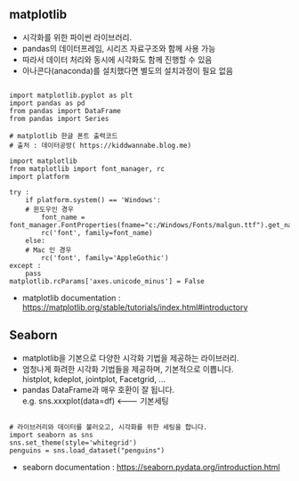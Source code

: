 ## matplotlib
- 시각화를 위한 파이썬 라이브러리.
- pandas의 데이터프레임, 시리즈 자료구조와 함께 사용 가능
- 따라서 데이터 처리와 동시에 시각화도 함께 진행할 수 있음
- 아나콘다(anaconda)를 설치했다면 별도의 설치과정이 필요 없음

<pre><code>
import matplotlib.pyplot as plt
import pandas as pd
from pandas import DataFrame
from pandas import Series

# matplotlib 한글 폰트 출력코드
# 출처 : 데이터공방( https://kiddwannabe.blog.me)

import matplotlib
from matplotlib import font_manager, rc
import platform

try : 
    if platform.system() == 'Windows':
    # 윈도우인 경우
        font_name = font_manager.FontProperties(fname="c:/Windows/Fonts/malgun.ttf").get_name()
        rc('font', family=font_name)
    else:    
    # Mac 인 경우
        rc('font', family='AppleGothic')
except : 
    pass
matplotlib.rcParams['axes.unicode_minus'] = False   
</code></pre>
- matplotlib documentation : https://matplotlib.org/stable/tutorials/index.html#introductory


## Seaborn
- matplotlib을 기본으로 다양한 시각화 기법을 제공하는 라이브러리.
- 엄청나게 화려한 시각화 기법들을 제공하며, 기본적으로 이쁩니다.  
histplot, kdeplot, jointplot, Facetgrid, ...
- pandas DataFrame과 매우 호환이 잘 됩니다.  
e.g. sns.xxxplot(data=df) <--- 기본세팅
<pre><code>
# 라이브러리와 데이터를 불러오고, 시각화를 위한 세팅을 합니다.
import seaborn as sns
sns.set_theme(style='whitegrid')
penguins = sns.load_dataset("penguins")
</code></pre>
- seaborn documentation : https://seaborn.pydata.org/introduction.html
